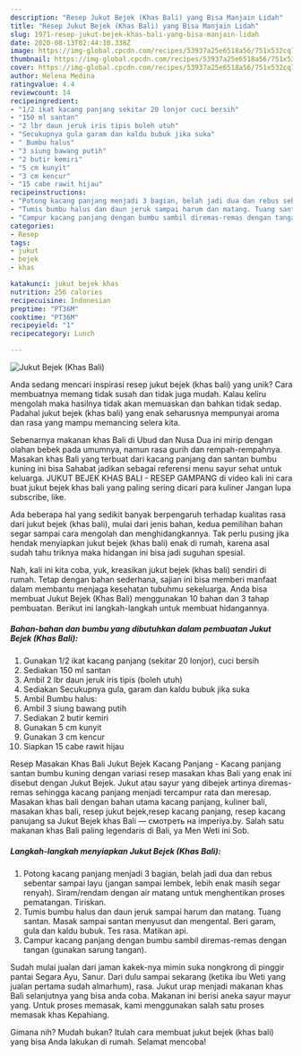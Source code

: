 ```yaml
---
description: "Resep Jukut Bejek (Khas Bali) yang Bisa Manjain Lidah"
title: "Resep Jukut Bejek (Khas Bali) yang Bisa Manjain Lidah"
slug: 1971-resep-jukut-bejek-khas-bali-yang-bisa-manjain-lidah
date: 2020-08-13T02:44:10.338Z
image: https://img-global.cpcdn.com/recipes/53937a25e6518a56/751x532cq70/jukut-bejek-khas-bali-foto-resep-utama.jpg
thumbnail: https://img-global.cpcdn.com/recipes/53937a25e6518a56/751x532cq70/jukut-bejek-khas-bali-foto-resep-utama.jpg
cover: https://img-global.cpcdn.com/recipes/53937a25e6518a56/751x532cq70/jukut-bejek-khas-bali-foto-resep-utama.jpg
author: Helena Medina
ratingvalue: 4.4
reviewcount: 14
recipeingredient:
- "1/2 ikat kacang panjang sekitar 20 lonjor cuci bersih"
- "150 ml santan"
- "2 lbr daun jeruk iris tipis boleh utuh"
- "Secukupnya gula garam dan kaldu bubuk jika suka"
- " Bumbu halus"
- "3 siung bawang putih"
- "2 butir kemiri"
- "5 cm kunyit"
- "3 cm kencur"
- "15 cabe rawit hijau"
recipeinstructions:
- "Potong kacang panjang menjadi 3 bagian, belah jadi dua dan rebus sebentar sampai layu (jangan sampai lembek, lebih enak masih segar renyah). Siram/rendam dengan air matang untuk menghentikan proses pematangan. Tiriskan."
- "Tumis bumbu halus dan daun jeruk sampai harum dan matang. Tuang santan. Masak sampai santan menyusut dan mengental. Beri garam, gula dan kaldu bubuk. Tes rasa. Matikan api."
- "Campur kacang panjang dengan bumbu sambil diremas-remas dengan tangan (gunakan sarung tangan)."
categories:
- Resep
tags:
- jukut
- bejek
- khas

katakunci: jukut bejek khas 
nutrition: 256 calories
recipecuisine: Indonesian
preptime: "PT36M"
cooktime: "PT36M"
recipeyield: "1"
recipecategory: Lunch

---
```



![Jukut Bejek (Khas Bali)](https://img-global.cpcdn.com/recipes/53937a25e6518a56/751x532cq70/jukut-bejek-khas-bali-foto-resep-utama.jpg)

Anda sedang mencari inspirasi resep jukut bejek (khas bali) yang unik? Cara membuatnya memang tidak susah dan tidak juga mudah. Kalau keliru mengolah maka hasilnya tidak akan memuaskan dan bahkan tidak sedap. Padahal jukut bejek (khas bali) yang enak seharusnya mempunyai aroma dan rasa yang mampu memancing selera kita.

Sebenarnya makanan khas Bali di Ubud dan Nusa Dua ini mirip dengan olahan bebek pada umumnya, namun rasa gurih dan rempah-rempahnya. Masakan khas Bali yang terbuat dari kacang panjang dan santan bumbu kuning ini bisa Sahabat jadikan sebagai referensi menu sayur sehat untuk keluarga. JUKUT BEJEK KHAS BALI - RESEP GAMPANG di video kali ini cara buat jukut bejek khas bali yang paling sering dicari para kuliner Jangan lupa subscribe, like.

Ada beberapa hal yang sedikit banyak berpengaruh terhadap kualitas rasa dari jukut bejek (khas bali), mulai dari jenis bahan, kedua pemilihan bahan segar sampai cara mengolah dan menghidangkannya. Tak perlu pusing jika hendak menyiapkan jukut bejek (khas bali) enak di rumah, karena asal sudah tahu triknya maka hidangan ini bisa jadi suguhan spesial.


Nah, kali ini kita coba, yuk, kreasikan jukut bejek (khas bali) sendiri di rumah. Tetap dengan bahan sederhana, sajian ini bisa memberi manfaat dalam membantu menjaga kesehatan tubuhmu sekeluarga. Anda bisa membuat Jukut Bejek (Khas Bali) menggunakan 10 bahan dan 3 tahap pembuatan. Berikut ini langkah-langkah untuk membuat hidangannya.

<!--inarticleads1-->

##### Bahan-bahan dan bumbu yang dibutuhkan dalam pembuatan Jukut Bejek (Khas Bali):

1. Gunakan 1/2 ikat kacang panjang (sekitar 20 lonjor), cuci bersih
1. Sediakan 150 ml santan
1. Ambil 2 lbr daun jeruk iris tipis (boleh utuh)
1. Sediakan Secukupnya gula, garam dan kaldu bubuk jika suka
1. Ambil  Bumbu halus:
1. Ambil 3 siung bawang putih
1. Sediakan 2 butir kemiri
1. Gunakan 5 cm kunyit
1. Gunakan 3 cm kencur
1. Siapkan 15 cabe rawit hijau


Resep Masakan Khas Bali Jukut Bejek Kacang Panjang - Kacang panjang santan bumbu kuning dengan variasi resep masakan khas Bali yang enak ini disebut dengan Jukut Bejek. Jukut atau sayur yang dibejek artinya diremas-remas sehingga kacang panjang menjadi tercampur rata dan meresap. Masakan khas bali dengan bahan utama kacang panjang, kuliner bali, masakan khas bali, resep jukut bejek,resep kacang panjang, resep kacang panujang sa Jukut Bejek khas Bali — смотреть на imperiya.by. Salah satu makanan khas Bali paling legendaris di Bali, ya Men Weti ini Sob. 

<!--inarticleads2-->

##### Langkah-langkah menyiapkan Jukut Bejek (Khas Bali):

1. Potong kacang panjang menjadi 3 bagian, belah jadi dua dan rebus sebentar sampai layu (jangan sampai lembek, lebih enak masih segar renyah). Siram/rendam dengan air matang untuk menghentikan proses pematangan. Tiriskan.
1. Tumis bumbu halus dan daun jeruk sampai harum dan matang. Tuang santan. Masak sampai santan menyusut dan mengental. Beri garam, gula dan kaldu bubuk. Tes rasa. Matikan api.
1. Campur kacang panjang dengan bumbu sambil diremas-remas dengan tangan (gunakan sarung tangan).


Sudah mulai jualan dari jaman kakek-nya mimin suka nongkrong di pinggir pantai Segara Ayu, Sanur. Dari dulu sampai sekarang (ketika ibu Weti yang jualan pertama sudah almarhum), rasa. Jukut urap menjadi makanan khas Bali selanjutnya yang bisa anda coba. Makanan ini berisi aneka sayur mayur yang. Untuk proses memasak, kami menggunakan salah satu proses memasak khas Kepahiang. 

Gimana nih? Mudah bukan? Itulah cara membuat jukut bejek (khas bali) yang bisa Anda lakukan di rumah. Selamat mencoba!
